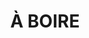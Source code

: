 ---
title: À BOIRE
icon: fluent-emoji-high-contrast:tropical-drink
categories:
    -   title: Eaux et Softs
        items:
        -   title: Saint-Georges
            description: Eau de source corse (33 cl)
            price: 2.5
        -   title: Zilia
            description: Eau minérale naturelle corse (1,5 l)
            price: 4
        -   title: Orezza
            description: Eau gazeuse minérale corse
            variants:
                - description: 33 cl
                  price: 2.5
                - description: 1 l
                  price: 4
        -   title: Orange pressé
            price: 4.5
        -   title: Soda
            description: Coca-cola - Coca-cola zéro - Ice Tea - Liptonic - Fanta (orange) - Pago
            price: 3
    -   title: Cocktails
        items:
        -   title: Le Stinson
            description: Gin, jus de pêche, purée de fraise, limette, menthe
            price: 9
        -   title: Le Rafiki
            description: Vodka, cointreau, jus d'ananas, purée passion, limette
            price: 9
        -   title: Le Green Lantern
            description: Rhum, tequila, jus de banane, sirop de kiwi, muscat pétillant
            price: 9
        -   title: Le Trickmeister
            description: Gin, tequila, jus de pêche, parée coco, limette
            price: 9
        -   title: Le Mule
            description: Vodka, limette, ginger beer
            price: 9
        -   title: La Piña Colada
            description: Rhum, jus d'ananas, purée coco
            price: 9
    -   title: Apéritifs
        items:
        -   title: Pastis 51
            price: 2.5
        -   title: Heineken
            description: Bouteille 25 cl
            price: 3
        -   title: Kiara
            description: Bière blonde
            variants:
            - description: Bouteille 25 cl
              price: 4
            - description: Pression 25 cl
              price: 3.5
            - description: Pression 50 cl
              price: 7
        -   title: Vin au verre
            description: Rosé ou blanc
            price: 4
        -   title: Muscat pétillant
            description: Servi
            variants:
            - description: Verre
              price: 4
            - description: Coupe
              price: 9
    - title: Bouteilles
      items:
        -   title: Fior di Lecci Tradition
            description: Vin blanc, rosé ou rouge
            price: 25
        -   title: Fior di Lecci Prestige
            price: 30
        -   title: Champagne Deutz
            price: 85 
        -   title: Champagne Perrier-Jouet
            price: 140 
--- 